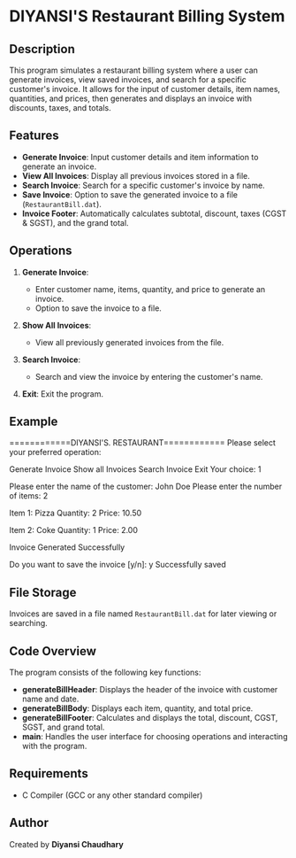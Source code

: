 # DIYANSI'S Restaurant Billing System

## Description
This program simulates a restaurant billing system where a user can generate invoices, view saved invoices, and search for a specific customer's invoice. It allows for the input of customer details, item names, quantities, and prices, then generates and displays an invoice with discounts, taxes, and totals.

## Features
- **Generate Invoice**: Input customer details and item information to generate an invoice.
- **View All Invoices**: Display all previous invoices stored in a file.
- **Search Invoice**: Search for a specific customer's invoice by name.
- **Save Invoice**: Option to save the generated invoice to a file (`RestaurantBill.dat`).
- **Invoice Footer**: Automatically calculates subtotal, discount, taxes (CGST & SGST), and the grand total.

## Operations
1. **Generate Invoice**: 
   - Enter customer name, items, quantity, and price to generate an invoice.
   - Option to save the invoice to a file.
   
2. **Show All Invoices**: 
   - View all previously generated invoices from the file.

3. **Search Invoice**: 
   - Search and view the invoice by entering the customer's name.

4. **Exit**: Exit the program.

## Example

============DIYANSI'S. RESTAURANT============ Please select your preferred operation:

Generate Invoice
Show all Invoices
Search Invoice
Exit
Your choice: 1

Please enter the name of the customer: John Doe Please enter the number of items: 2

Item 1: Pizza Quantity: 2 Price: 10.50

Item 2: Coke Quantity: 1 Price: 2.00

Invoice Generated Successfully

Do you want to save the invoice [y/n]: y Successfully saved


## File Storage
Invoices are saved in a file named `RestaurantBill.dat` for later viewing or searching.

## Code Overview
The program consists of the following key functions:
- **generateBillHeader**: Displays the header of the invoice with customer name and date.
- **generateBillBody**: Displays each item, quantity, and total price.
- **generateBillFooter**: Calculates and displays the total, discount, CGST, SGST, and grand total.
- **main**: Handles the user interface for choosing operations and interacting with the program.

## Requirements
- C Compiler (GCC or any other standard compiler)

## Author
Created by **Diyansi Chaudhary**
